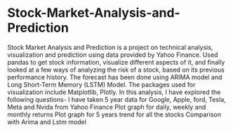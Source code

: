 # Stock-Market-Analysis-and-Prediction
Stock Market Analysis and Prediction is a project on technical analysis, visualization and prediction using data provided by Yahoo Finance. Used pandas to get stock information, visualize different aspects of it, and finally looked at a few ways of analyzing the risk of a stock, based on its previous performance history.
The forecast has been done using ARIMA model and Long Short-Term Memory (LSTM) Model. The packages used for visualization include Matplotlib, Plotly.
In this analysis, I have explored the following questions-
I have taken 5 year data for Google, Apple, ford, Tesla, Meta and Nvida from Yahoo Finance
Plot graph for daily, weekly and monthly returns
Plot graph for 5 years trend for all the stocks
Comparison with Arima and Lstm model

